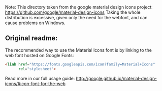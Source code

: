 Note:
This directory taken from the google material design icons project: https://github.com/google/material-design-icons
Taking the whole distribution is excessive, given only the need for the webfont, and can cause problems on Windows.

Original readme:
---------
The recommended way to use the Material Icons font is by linking to the web font hosted on Google Fonts:

```html
<link href="https://fonts.googleapis.com/icon?family=Material+Icons"
      rel="stylesheet">
```

Read more in our full usage guide:
http://google.github.io/material-design-icons/#icon-font-for-the-web
